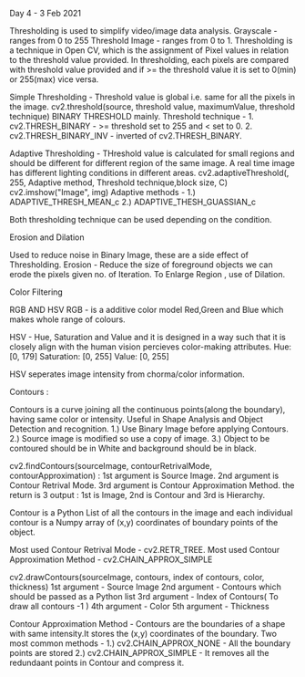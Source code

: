 Day 4 - 3 Feb 2021


Thresholding is used to simplify video/image data analysis.
	Grayscale - ranges from 0 to 255
	Threshold  Image - ranges from 0 to 1. 
Thresholding is a technique in Open CV, which is the assignment of Pixel values in relation to the threshold value provided. In thresholding, each pixels are compared with threshold value provided and if >= the threshold value it is set to 0(min) or 255(max) vice versa.

Simple Thresholding - Threshold value is global i.e. same for all the pixels in the image.
	cv2.threshold(source, threshold value, maximumValue, threshold technique)
		BINARY THRESHOLD mainly.
		Threshold technique - 
			1.	cv2.THRESH_BINARY - >= threshold set to 255 and < set to 0.
			2.	cv2.THRESH_BINARY_INV - inverted of cv2.THRESH_BINARY.

Adaptive Thresholding - THreshold value is calculated for small regions and should be different for different region of the same image. A real time image has different lighting conditions in different areas.
	cv2.adaptiveThreshold(<source Image>, 255, Adaptive method, Threshold technique,block size, C)
cv2.imshow("Image", img)
	Adaptive methods - 
		1.) ADAPTIVE_THRESH_MEAN_c
		2.) ADAPTIVE_THESH_GUASSIAN_c


Both thresholding technique can be used depending on the condition.

Erosion and Dilation 

Used to reduce noise in Binary Image, these are a side effect of Thresholding.
Erosion - Reduce the size of foreground objects we can erode the pixels given no. of Iteration.
To Enlarge Region , use of Dilation.


Color Filtering 

RGB AND HSV 
RGB - is a additive color model Red,Green and Blue which makes whole range of colours.

HSV - Hue, Saturation and Value and it is designed in a way such that it is closely align with the human vision percieves color-making attributes.
Hue: [0, 179]
Saturation: [0, 255]
Value: [0, 255]

HSV seperates image intensity from chorma/color information.



Contours :

Contours is a curve joining all the continuous points(along the boundary), having same color or intensity.
Useful in Shape Analysis and Object Detection and recognition.
	1.) Use Binary Image before applying Contours.
	2.) Source image is modified so use a copy of image.
	3.) Object to be contoured should be in White and background should be in black.

cv2.findContours(sourceImage, contourRetrivalMode, contourApproximation) :
	1st argument is Source Image.
	2nd argument is Contour Retrival Mode.
	3rd argument is Contour Approximation Method.
the return is 3 output : 1st is Image, 2nd is Contour and 3rd is Hierarchy.

Contour is a Python List of all the contours in the image and each individual contour is a Numpy array of (x,y) coordinates of boundary points of the object.

Most used Contour Retrival Mode - cv2.RETR_TREE.
Most used Contour Approximation Method - cv2.CHAIN_APPROX_SIMPLE


cv2.drawContours(sourceImage, contours, index of contours, color, thickness)
	1st argument - Source Image 
	2nd argument - Contours which should be passed as a Python list
	3rd argument - Index of Contours( To draw all contours -1 )
	4th argument - Color 
	5th argument - Thickness 


Contour Approximation Method - Contours are the boundaries of a shape with same intensity.It stores the (x,y) coordinates of the boundary. Two most common methods - 
	1.) cv2.CHAIN_APPROX_NONE - All the boundary points are stored 
	2.) cv2.CHAIN_APPROX_SIMPLE - It removes all the redundaant points in Contour and compress it.
	
